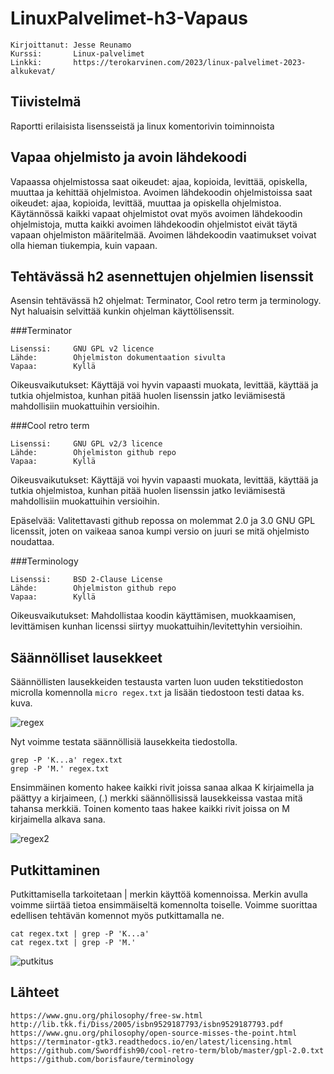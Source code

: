 # LinuxPalvelimet-h3-Vapaus
    Kirjoittanut: Jesse Reunamo
    Kurssi:       Linux-palvelimet
    Linkki:       https://terokarvinen.com/2023/linux-palvelimet-2023-alkukevat/

## Tiivistelmä
Raportti erilaisista lisensseistä ja linux komentorivin toiminnoista

## Vapaa ohjelmisto ja avoin lähdekoodi

Vapaassa ohjelmistossa saat oikeudet: ajaa, kopioida, levittää, opiskella, muuttaa ja kehittää ohjelmistoa. Avoimen lähdekoodin ohjelmistoissa saat oikeudet: ajaa, kopioida, levittää, muuttaa ja opiskella ohjelmistoa. Käytännössä kaikki vapaat ohjelmistot ovat myös avoimen lähdekoodin ohjelmistoja, mutta kaikki avoimen lähdekoodin ohjelmistot eivät täytä vapaan ohjelmiston määritelmää. Avoimen lähdekoodin vaatimukset voivat olla hieman tiukempia, kuin vapaan. 

## Tehtävässä h2 asennettujen ohjelmien lisenssit

Asensin tehtävässä h2 ohjelmat: Terminator, Cool retro term ja terminology. Nyt haluaisin selvittää kunkin ohjelman käyttölisenssit.

###Terminator

    Lisenssi:     GNU GPL v2 licence
    Lähde:        Ohjelmiston dokumentaation sivulta
    Vapaa:        Kyllä
    
Oikeusvaikutukset: Käyttäjä voi hyvin vapaasti muokata, levittää, käyttää ja tutkia ohjelmistoa, kunhan pitää huolen lisenssin jatko leviämisestä mahdollisiin muokattuihin versioihin. 

###Cool retro term

    Lisenssi:     GNU GPL v2/3 licence
    Lähde:        Ohjelmiston github repo
    Vapaa:        Kyllä
    
Oikeusvaikutukset: Käyttäjä voi hyvin vapaasti muokata, levittää, käyttää ja tutkia ohjelmistoa, kunhan pitää huolen lisenssin jatko leviämisestä mahdollisiin muokattuihin versioihin. 

Epäselvää: Valitettavasti github repossa on molemmat 2.0 ja 3.0 GNU GPL licenssit, joten on vaikeaa sanoa kumpi versio on juuri se mitä ohjelmisto noudattaa. 

###Terminology

    Lisenssi:     BSD 2-Clause License
    Lähde:        Ohjelmiston github repo
    Vapaa:        Kyllä
    
Oikeusvaikutukset: Mahdollistaa koodin käyttämisen, muokkaamisen, levittämisen kunhan licenssi siirtyy muokattuihin/levitettyhin versioihin. 

## Säännölliset lausekkeet

Säännöllisten lausekkeiden testausta varten luon uuden tekstitiedoston microlla komennolla `micro regex.txt` ja lisään tiedostoon testi dataa ks. kuva. 

![regex](https://user-images.githubusercontent.com/112503770/214770396-4d61852c-5b9f-43cd-8c15-02fe0667d0c8.png)


Nyt voimme testata säännöllisiä lausekkeita tiedostolla.

    grep -P 'K...a' regex.txt
    grep -P 'M.' regex.txt
    
Ensimmäinen komento hakee kaikki rivit joissa sanaa alkaa K kirjaimella ja päättyy a kirjaimeen, (.) merkki säännöllisissä lausekkeissa vastaa mitä tahansa merkkiä.
Toinen komento taas hakee kaikki rivit joissa on M kirjaimella alkava sana. 

![regex2](https://user-images.githubusercontent.com/112503770/214770409-2e599fd5-9bfe-4053-8d06-5da065d690b6.png)


## Putkittaminen
Putkittamisella tarkoitetaan | merkin käyttöä komennoissa. Merkin avulla voimme siirtää tietoa ensimmäiseltä komennolta toiselle. Voimme suorittaa edellisen tehtävän komennot myös putkittamalla ne. 

    cat regex.txt | grep -P 'K...a'
    cat regex.txt | grep -P 'M.'
    
![putkitus](https://user-images.githubusercontent.com/112503770/214770457-9cc6f505-e205-4e0d-9533-579f94f13f5c.png)

## Lähteet

    https://www.gnu.org/philosophy/free-sw.html
    http://lib.tkk.fi/Diss/2005/isbn9529187793/isbn9529187793.pdf
    https://www.gnu.org/philosophy/open-source-misses-the-point.html
    https://terminator-gtk3.readthedocs.io/en/latest/licensing.html
    https://github.com/Swordfish90/cool-retro-term/blob/master/gpl-2.0.txt
    https://github.com/borisfaure/terminology
    
